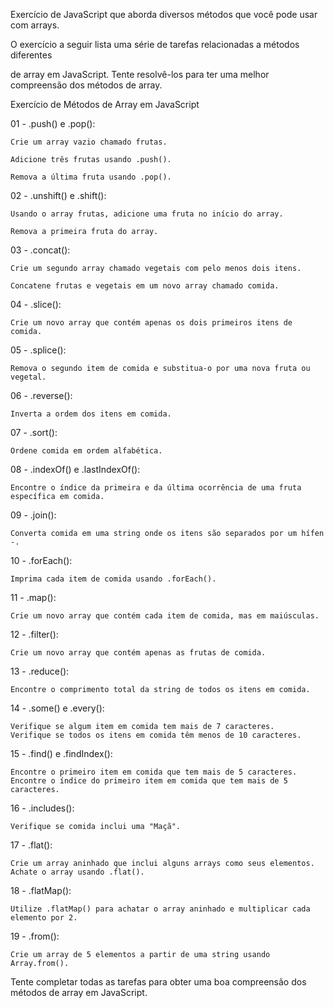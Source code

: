 Exercício de JavaScript que aborda diversos métodos que você pode usar com arrays.

O exercício a seguir lista uma série de tarefas relacionadas a métodos diferentes 

de array em JavaScript. Tente resolvê-los para ter uma melhor compreensão dos métodos de array.

Exercício de Métodos de Array em JavaScript

01 - .push() e .pop():

    Crie um array vazio chamado frutas.

    Adicione três frutas usando .push().

    Remova a última fruta usando .pop().

02 - .unshift() e .shift():

    Usando o array frutas, adicione uma fruta no início do array.

    Remova a primeira fruta do array.
    
03 - .concat():

    Crie um segundo array chamado vegetais com pelo menos dois itens.

    Concatene frutas e vegetais em um novo array chamado comida.

04 - .slice():
    
    Crie um novo array que contém apenas os dois primeiros itens de comida.
    
05 - .splice():
    
    Remova o segundo item de comida e substitua-o por uma nova fruta ou vegetal.

06 - .reverse():

    Inverta a ordem dos itens em comida.

07 - .sort():

    Ordene comida em ordem alfabética.

08 - .indexOf() e .lastIndexOf():

    Encontre o índice da primeira e da última ocorrência de uma fruta específica em comida.

09 - .join():
    
    Converta comida em uma string onde os itens são separados por um hífen -.

10 - .forEach():
    
    Imprima cada item de comida usando .forEach().

11 - .map():
    
    Crie um novo array que contém cada item de comida, mas em maiúsculas.

12 - .filter():
    
    Crie um novo array que contém apenas as frutas de comida.

13 - .reduce():
    
    Encontre o comprimento total da string de todos os itens em comida.

14 - .some() e .every():
    
    Verifique se algum item em comida tem mais de 7 caracteres.
    Verifique se todos os itens em comida têm menos de 10 caracteres.

15 - .find() e .findIndex():
    
    Encontre o primeiro item em comida que tem mais de 5 caracteres.
    Encontre o índice do primeiro item em comida que tem mais de 5 caracteres.

16 - .includes():
    
    Verifique se comida inclui uma "Maçã".

17 - .flat():
    
    Crie um array aninhado que inclui alguns arrays como seus elementos.
    Achate o array usando .flat().

18 - .flatMap():
    
    Utilize .flatMap() para achatar o array aninhado e multiplicar cada elemento por 2.

19 - .from():
    
    Crie um array de 5 elementos a partir de uma string usando Array.from().

Tente completar todas as tarefas para obter uma boa compreensão dos métodos de array em JavaScript.